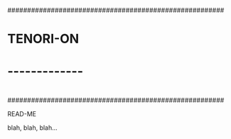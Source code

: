 #######################################################
#                                                     #
#                                                     #
#                   TENORI-ON                         #
#                 -------------                       #
#                                                     #
#                                                     #
#######################################################

READ-ME

blah, blah, blah...
